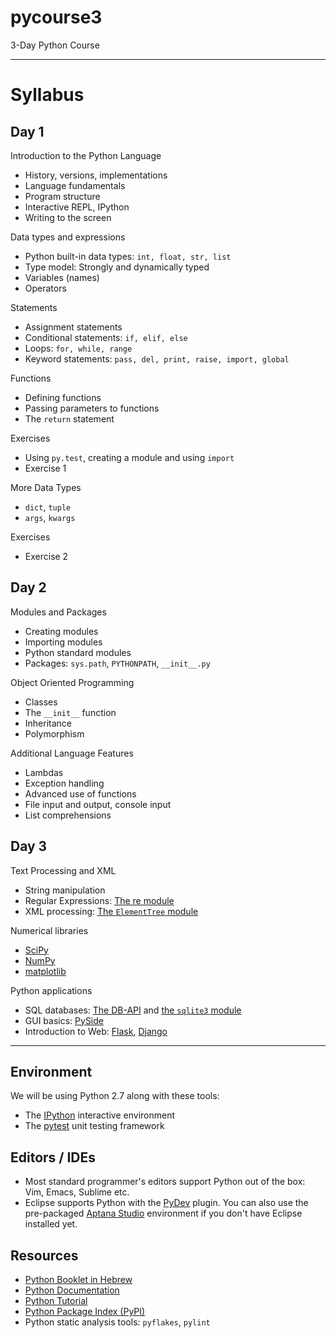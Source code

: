 pycourse3
=========

3-Day Python Course

--------------------------------------------------------------------------------

Syllabus
========

Day 1
-----

Introduction to the Python Language

  * History, versions, implementations
  * Language fundamentals
  * Program structure
  * Interactive REPL, IPython
  * Writing to the screen

Data types and expressions

  * Python built-in data types: `int, float, str, list`
  * Type model: Strongly and dynamically typed
  * Variables (names)
  * Operators

Statements

  * Assignment statements
  * Conditional statements: `if, elif, else`
  * Loops: `for, while, range`
  * Keyword statements: `pass, del, print, raise, import, global`

Functions

  * Defining functions
  * Passing parameters to functions
  * The `return` statement

Exercises

  * Using `py.test`, creating a module and using `import`
  * Exercise 1

More Data Types

  * `dict`, `tuple`
  * `args`, `kwargs`

Exercises

  * Exercise 2

Day 2
-----

Modules and Packages

  * Creating modules
  * Importing modules
  * Python standard modules
  * Packages: `sys.path`, `PYTHONPATH`, `__init__.py`

Object Oriented Programming

  * Classes
  * The `__init__` function
  * Inheritance
  * Polymorphism

Additional Language Features

  * Lambdas
  * Exception handling
  * Advanced use of functions
  * File input and output, console input
  * List comprehensions


Day 3
-----

Text Processing and XML

  * String manipulation
  * Regular Expressions: [The re module](http://docs.python.org/2/library/re.html)
  * XML processing: [The `ElementTree` module](http://docs.python.org/2/library/xml.etree.elementtree.html)

Numerical libraries

  * [SciPy](http://scipy.org/)
  * [NumPy](http://www.numpy.org/)
  * [matplotlib](http://matplotlib.org/)

Python applications

  * SQL databases: [The DB-API](http://www.python.org/dev/peps/pep-0249/) and [the `sqlite3` module](http://docs.python.org/2/library/sqlite3.html)
  * GUI basics: [PySide](http://qt-project.org/wiki/PySide)
  * Introduction to Web: [Flask](http://flask.pocoo.org/), [Django](https://www.djangoproject.com/)

--------------------------------------------------------------------------------

Environment
-----------

We will be using Python 2.7 along with these tools:

  * The [IPython](http://ipython.org/) interactive environment
  * The [pytest](http://pytest.org/) unit testing framework

Editors / IDEs
--------------

  * Most standard programmer's editors support Python out of the box: Vim, Emacs, Sublime etc.
  * Eclipse supports Python with the [PyDev](http://pydev.org/) plugin. You can also use the pre-packaged [Aptana Studio](http://www.aptana.com/) environment if you don't have Eclipse installed yet.

Resources
---------

  * [Python Booklet in Hebrew](http://cyber.org.il/python/python.pdf)
  * [Python Documentation](http://docs.python.org/)
  * [Python Tutorial](http://docs.python.org/2/tutorial/index.html)
  * [Python Package Index (PyPI)](http://pypi.python.org/pypi)
  * Python static analysis tools: `pyflakes`, `pylint`

